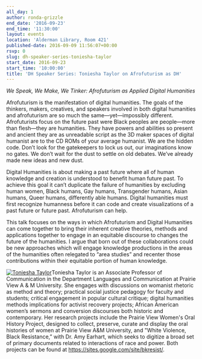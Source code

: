 ```yaml
---
all_day: 1
author: ronda-grizzle
end_date: '2016-09-23'
end_time: '11:30:00'
layout: events
location: 'Alderman Library, Room 421'
published-date: 2016-09-09 11:56:07+00:00
rsvp: 0
slug: dh-speaker-series-toniesha-taylor
start_date: 2016-09-23
start_time: '10:00:00'
title: 'DH Speaker Series: Toniesha Taylor on Afrofuturism as DH'
---
```


_We Speak, We Make, We Tinker: Afrofuturism as Applied Digital Humanities_

Afrofuturism is the manifestation of digital humanities. The goals of the thinkers, makers, creatives, and speakers involved in both digital humanities and afrofuturism are so much the same—yet—impossibly different. Afrofuturists focus on the future past were Black peoples are people—more than flesh—they are humanities. They have powers and abilities so present and ancient they are as unreadable script as the 3D maker spaces of digital humanist are to the CD ROMs of your average humanist. We are the hidden code. Don’t look for the gatekeepers to lock us out, our imaginations know no gates. We don’t wait for the dust to settle on old debates. We’ve already made new ideas and new dust.

Digital Humanities is about making a past future where all of human knowledge and creation is understood to benefit human future past. To achieve this goal it can’t duplicate the failure of humanities by excluding human women, Black humans, Gay humans, Transgender humans, Asian humans, Queer humans, differently able humans. Digital humanities must first recognize humanness before it can code and create visualizations of a past future or future past. Afrofuturism can help.

This talk focuses on the ways in which Afrofuturism and Digital Humanities can come together to bring their inherent creative theories, methods and applications together to engage in an equitable discourse to changes the future of the humanities. I argue that born out of these collaborations could be new approaches which will engage knowledge productions in the areas of the humanities often relegated to “area studies” and recenter those contributions within their equitable portion of human knowledge.

[![Toniesha Taylor](http://scholarslab.org/wp-content/uploads/2016/09/taylor.png)](http://scholarslab.org/wp-content/uploads/2016/09/taylor.png)Toniesha Taylor is an Associate Professor of Communication in the Department Languages and Communication at Prairie View A & M University. She engages with discussions on womanist rhetoric as method and theory; practical social justice pedagogy for faculty and students; critical engagement in popular cultural critique; digital humanities methods implications for activist recovery projects; African American women’s sermons and conversion discourses both historic and contemporary. Her research projects include the Prairie View Women's Oral History Project, designed to collect, preserve, curate and display the oral histories of women at Prairie View A&M University, and "White Violence, Black Resistance,” with Dr. Amy Earhart, which seeks to digitize a broad set of primary documents related to interactions of race and power. Both projects can be found at https://sites.google.com/site/bkresist/.
